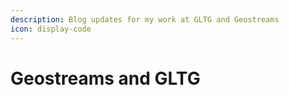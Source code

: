 ```yaml
---
description: Blog updates for my work at GLTG and Geostreams
icon: display-code
---
```


# Geostreams and GLTG

